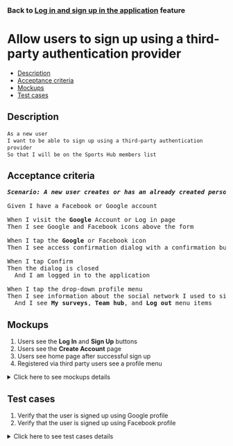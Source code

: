### Back to [Log in and sign up in the application](../../) feature

# Allow users to sign up using a third-party authentication provider

- [Description](#description)
- [Acceptance criteria](#acceptance-criteria)
- [Mockups](#mockups)
- [Test cases](#test-cases)

## Description

    As a new user
    I want to be able to sign up using a third-party authentication provider
    So that I will be on the Sports Hub members list

## Acceptance criteria

<pre>
<b><i>Scenario: A new user creates or has an already created personal account on Facebook or Google</i></b>

Given I have a Facebook or Google account

When I visit the <b>Google</b> Account or Log in page
Then I see Google and Facebook icons above the form

When I tap the <b>Google</b> or Facebook icon
Then I see access confirmation dialog with a confirmation button

When I tap Confirm
Then the dialog is closed
  And I am logged in to the application

When I tap the drop-down profile menu
Then I see information about the social network I used to sign up
  And I see <b>My surveys</b>, <b>Team hub</b>, and <b>Log out</b> menu items
</pre>

## Mockups

1. Users see the <b>Log In</b> and <b>Sign Up</b> buttons
2. Users see the <b>Create Account</b> page
3. Users see home page after successful sign up
4. Registered via third party users see a profile menu

<details>
  <summary>Click here to see mockups details</summary>

**1. Users see the Log In and Sign Up buttons:**

![Users see the Log In and Sign Up buttons](/products/sports_hub_portal/mobile_application_features/log_in_and_sign_up/images/application_user_profile_menu_logged_out.png)

**2. Users see the Create Account page:**

![Users see the Create Account page](/products/sports_hub_portal/mobile_application_features/log_in_and_sign_up/images/application_sing_up_form.png)

**3. Users see home page after successful sign up:**

![Users see home page after successful sign up](/products/sports_hub_portal/mobile_application_features/log_in_and_sign_up/images/application_main_articles_section.png)

**4. Registered via third party users see a profile menu:**

![Registered via third party users see a profile menu](/products/sports_hub_portal/mobile_application_features/log_in_and_sign_up/images/application_user_profile_menu_logged_with_third_party.png)

</details>

## Test cases

1. Verify that the user is signed up using Google profile
2. Verify that the user is signed up using Facebook profile

<details>
  <summary>Click here to see test cases details</summary>

### **#1. Verify that the user is signed up using Google profile**

|Preconditions|Steps|Expected result
------|-------|----------
|- Go to the Sports Hub home page</br>- The user is not logged in to the account</br>- Google profile is created|1) Tap **Log in**</br>2) Select the **Google** icon above sign up form</br>3) On the confirmation dialog box, tap **Confirm**|3) The dialog box is closed and I am logged in via **Google** profile|

### **#2. Verify that the user is signed up using Facebook profile**

|Preconditions|Steps|Expected result
------|-------|----------
|- Go to the Sports Hub home page</br>- The user is not logged in to the account</br>- Facebook profile is created|1) Tap **Log in**</br>2) Select the **Facebook** icon above sign up form</br>3) On the confirmation dialog box, tap **Confirm**|3) The dialog box is closed and I am logged in via **Facebook** profile|
</details>
